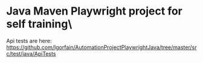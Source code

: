 # Java Maven Playwright project for self training\
Api tests are here: https://github.com/Igorfain/AutomationProjectPlaywrightJava/tree/master/src/test/java/ApiTests
